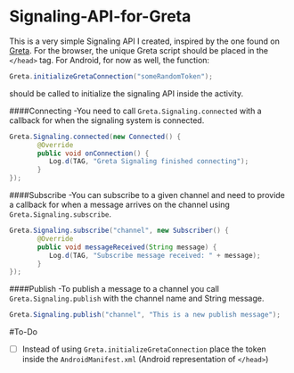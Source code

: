 # Signaling-API-for-Greta

This is a very simple Signaling API I created, inspired by the one found on [Greta](https://greta.io/documentation/signaling).
For the browser, the unique Greta script should be placed in the `</head>` tag. For Android, for now as well, the function:
```java
Greta.initializeGretaConnection("someRandomToken");
```
should be called to initialize the signaling API inside the activity.

####Connecting
-You need to call `Greta.Signaling.connected` with a callback for when the signaling system is connected.
```java
Greta.Signaling.connected(new Connected() {
       @Override
       public void onConnection() {
          Log.d(TAG, "Greta Signaling finished connecting");
       }
});
```
####Subscribe
-You can subscribe to a given channel and need to provide a callback for when a message arrives on the channel using 
`Greta.Signaling.subscribe`.
```java
Greta.Signaling.subscribe("channel", new Subscriber() {
       @Override
       public void messageReceived(String message) {
          Log.d(TAG, "Subscribe message received: " + message);
       }
});
```
####Publish
-To publish a message to a channel you call `Greta.Signaling.publish` with the channel name and String message.
```java
Greta.Signaling.publish("channel", "This is a new publish message");
```

#To-Do
- [ ] Instead of using `Greta.initializeGretaConnection` place the token inside the `AndroidManifest.xml` (Android representation of `</head>`)





